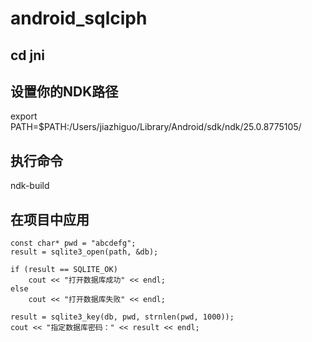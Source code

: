 # android_sqlciph 
## cd jni
## 设置你的NDK路径
export PATH=$PATH:/Users/jiazhiguo/Library/Android/sdk/ndk/25.0.8775105/
## 执行命令
ndk-build
## 在项目中应用
    const char* pwd = "abcdefg";
    result = sqlite3_open(path, &db);

    if (result == SQLITE_OK)
        cout << "打开数据库成功" << endl;
    else
        cout << "打开数据库失败" << endl;

    result = sqlite3_key(db, pwd, strnlen(pwd, 1000));
    cout << "指定数据库密码：" << result << endl;

